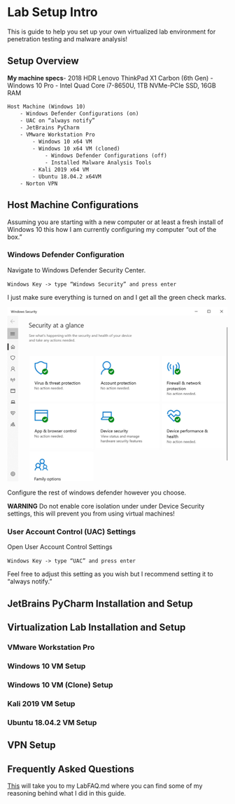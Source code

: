 # Lab Setup Intro
This is guide to help you set up your own virtualized lab environment for penetration testing and malware analysis!

## Setup Overview
**My machine specs**- 2018 HDR Lenovo ThinkPad X1 Carbon (6th Gen) - Windows 10 Pro - Intel Quad Core i7-8650U, 1TB NVMe-PCIe SSD, 16GB RAM

    Host Machine (Windows 10)
        - Windows Defender Configurations (on)
        - UAC on “always notify”
        - JetBrains PyCharm
        - VMware Workstation Pro 
            - Windows 10 x64 VM
            - Windows 10 x64 VM (cloned)
                - Windows Defender Configurations (off)
                - Installed Malware Analysis Tools
            - Kali 2019 x64 VM
            - Ubuntu 18.04.2 x64VM
        - Norton VPN

## Host Machine Configurations
Assuming you are starting with a new computer or at least a fresh install of Windows 10 this how I am currently configuring my computer “out of the box.”

### Windows Defender Configuration
Navigate to Windows Defender Security Center.

`Windows Key -> type “Windows Security” and press enter`

I just make sure everything is turned on and I get all the green check marks.

![WindowsDefender](/Cyber%20Security%20Lab/screenshots/WindowsDefender.jpg)

Configure the rest of windows defender however you choose.

**WARNING** Do not enable core isolation under under Device Security settings, this will prevent you from using virtual machines!

### User Account Control (UAC) Settings
Open User Account Control Settings

`Windows Key -> type “UAC” and press enter`

Feel free to adjust this setting as you wish but I recommend setting it to “always notify.”

## JetBrains PyCharm Installation and Setup

## Virtualization Lab Installation and Setup

### VMware Workstation Pro

### Windows 10 VM Setup

### Windows 10 VM (Clone) Setup

### Kali 2019 VM Setup

### Ubuntu 18.04.2 VM Setup

## VPN Setup

## Frequently Asked Questions
[This](/Cyber%20Security%20Lab/LabFAQ.md) will take you to my LabFAQ.md where you can find some of my reasoning behind what I did in this guide.
